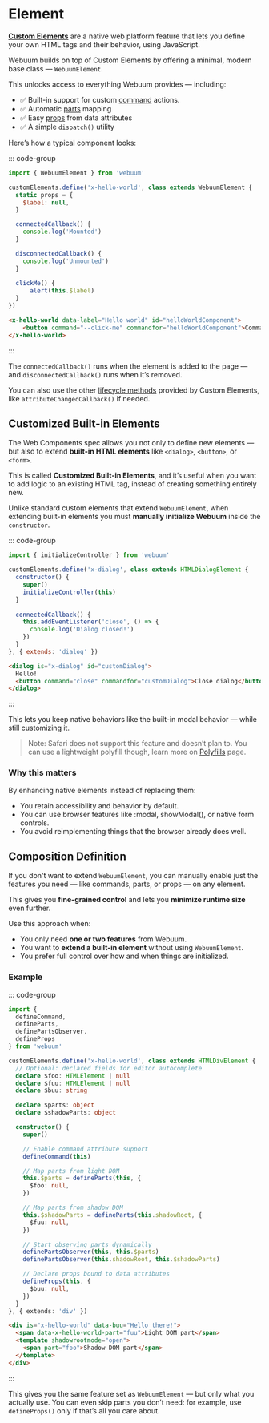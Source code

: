 # Element

[**Custom Elements**](https://developer.mozilla.org/en-US/docs/Web/API/Web_components/Using_custom_elements) are a native web platform feature that lets you define your own HTML tags and their behavior, using JavaScript.

Webuum builds on top of Custom Elements by offering a minimal, modern base class — `WebuumElement`.

This unlocks access to everything Webuum provides — including:

- ✅ Built-in support for custom [command](/docs/command) actions.
- ✅ Automatic [parts](/docs/parts) mapping
- ✅ Easy [props](/docs/props) from data attributes
- ✅ A simple `dispatch()` utility

Here’s how a typical component looks:

::: code-group
```js [HelloWorld.js]
import { WebuumElement } from 'webuum'

customElements.define('x-hello-world', class extends WebuumElement {
  static props = {
    $label: null,
  }

  connectedCallback() {
    console.log('Mounted')
  }

  disconnectedCallback() {
    console.log('Unmounted')
  }
  
  clickMe() {
      alert(this.$label)
  }
})
```
```html
<x-hello-world data-label="Hello world" id="helloWorldComponent">
    <button command="--click-me" commandfor="helloWorldComponent">Command Button</button>
</x-hello-world>
```
:::

The `connectedCallback()` runs when the element is added to the page — and `disconnectedCallback()` runs when it’s removed.

You can also use the other [lifecycle methods](https://developer.mozilla.org/en-US/docs/Web/API/Web_components/Using_custom_elements#custom_element_lifecycle_callbacks) provided by Custom Elements, like `attributeChangedCallback()` if needed.

## Customized Built-in Elements

The Web Components spec allows you not only to define new elements — but also to extend **built-in HTML elements** like `<dialog>`, `<button>`, or `<form>`.

This is called **Customized Built-in Elements**, and it’s useful when you want to add logic to an existing HTML tag, instead of creating something entirely new.

Unlike standard custom elements that extend `WebuumElement`, when extending built-in elements you must **manually initialize Webuum** inside the `constructor`.

::: code-group
```js
import { initializeController } from 'webuum'

customElements.define('x-dialog', class extends HTMLDialogElement {
  constructor() {
    super()
    initializeController(this)
  }
    
  connectedCallback() {
    this.addEventListener('close', () => {
      console.log('Dialog closed!')
    })
  }
}, { extends: 'dialog' })
```
```html
<dialog is="x-dialog" id="customDialog">
  Hello!
  <button command="close" commandfor="customDialog">Close dialog</button>
</dialog>
```
:::

This lets you keep native behaviors like the built-in modal behavior — while still customizing it.

> Note: Safari does not support this feature and doesn’t plan to. You can use a lightweight polyfill though, learn more on [Polyfills](/docs/polyfills) page.

### Why this matters
By enhancing native elements instead of replacing them:
- You retain accessibility and behavior by default.
- You can use browser features like :modal, showModal(), or native form controls.
- You avoid reimplementing things that the browser already does well.

## Composition Definition

If you don't want to extend `WebuumElement`, you can manually enable just the features you need — like commands, parts, or props — on any element.

This gives you **fine-grained control** and lets you **minimize runtime size** even further.

Use this approach when:

- You only need **one or two features** from Webuum.
- You want to **extend a built-in element** without using `WebuumElement`.
- You prefer full control over how and when things are initialized.

### Example

::: code-group
```ts
import {
  defineCommand,
  defineParts,
  definePartsObserver,
  defineProps
} from 'webuum'

customElements.define('x-hello-world', class extends HTMLDivElement {
  // Optional: declared fields for editor autocomplete
  declare $foo: HTMLElement | null
  declare $fuu: HTMLElement | null
  declare $buu: string

  declare $parts: object
  declare $shadowParts: object

  constructor() {
    super()

    // Enable command attribute support
    defineCommand(this)

    // Map parts from light DOM
    this.$parts = defineParts(this, {
      $foo: null,
    })

    // Map parts from shadow DOM
    this.$shadowParts = defineParts(this.shadowRoot, {
      $fuu: null,
    })

    // Start observing parts dynamically
    definePartsObserver(this, this.$parts)
    definePartsObserver(this.shadowRoot, this.$shadowParts)

    // Declare props bound to data attributes
    defineProps(this, {
      $buu: null,
    })
  }
}, { extends: 'div' })
```
```html
<div is="x-hello-world" data-buu="Hello there!">
  <span data-x-hello-world-part="fuu">Light DOM part</span>
  <template shadowrootmode="open">
    <span part="foo">Shadow DOM part</span>
  </template>
</div>
```
:::

This gives you the same feature set as `WebuumElement` — but only what you actually use.
You can even skip parts you don’t need: for example, use `defineProps()` only if that’s all you care about.